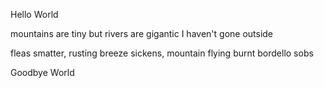 Hello World






mountains are tiny
but rivers are gigantic
I haven't gone outside

fleas smatter, rusting
breeze sickens, mountain flying
burnt bordello sobs





Goodbye World